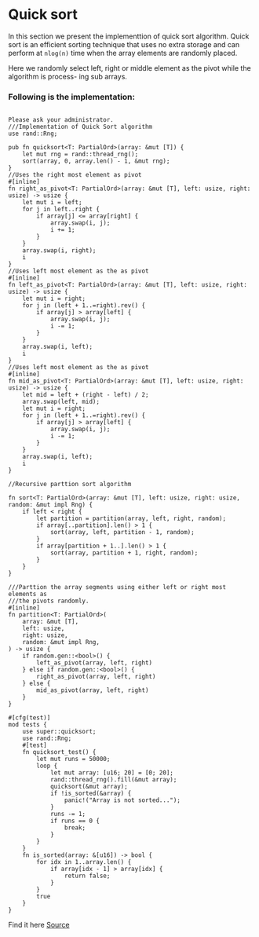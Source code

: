 # Quick sort

In this section we present the implementtion of quick sort algorithm. Quick sort is an efficient 
sorting technique that uses no extra storage and can perform at `nlog(n)` time when the array 
elements are randomly placed. 

Here we randomly select left, right or middle element as the pivot while the algorithm is process-  ing sub arrays.

### Following is the implementation:
```rust, ignore

Please ask your administrator.
///Implementation of Quick Sort algorithm
use rand::Rng;

pub fn quicksort<T: PartialOrd>(array: &mut [T]) {
    let mut rng = rand::thread_rng();
    sort(array, 0, array.len() - 1, &mut rng);
}
//Uses the right most element as pivot
#[inline]
fn right_as_pivot<T: PartialOrd>(array: &mut [T], left: usize, right: usize) -> usize {
    let mut i = left;
    for j in left..right {
        if array[j] <= array[right] {
            array.swap(i, j);
            i += 1;
        }
    }
    array.swap(i, right);
    i
}
//Uses left most element as the as pivot
#[inline]
fn left_as_pivot<T: PartialOrd>(array: &mut [T], left: usize, right: usize) -> usize {
    let mut i = right;
    for j in (left + 1..=right).rev() {
        if array[j] > array[left] {
            array.swap(i, j);
            i -= 1;
        }
    }
    array.swap(i, left);
    i
}
//Uses left most element as the as pivot
#[inline]
fn mid_as_pivot<T: PartialOrd>(array: &mut [T], left: usize, right: usize) -> usize {
    let mid = left + (right - left) / 2;
    array.swap(left, mid);
    let mut i = right;
    for j in (left + 1..=right).rev() {
        if array[j] > array[left] {
            array.swap(i, j);
            i -= 1;
        }
    }
    array.swap(i, left);
    i
}

//Recursive parttion sort algorithm

fn sort<T: PartialOrd>(array: &mut [T], left: usize, right: usize, random: &mut impl Rng) {
    if left < right {
        let partition = partition(array, left, right, random);
        if array[..partition].len() > 1 {
            sort(array, left, partition - 1, random);
        }
        if array[partition + 1..].len() > 1 {
            sort(array, partition + 1, right, random);
        }
    }
}

///Parttion the array segments using either left or right most elements as
///the pivots randomly.
#[inline]
fn partition<T: PartialOrd>(
    array: &mut [T],
    left: usize,
    right: usize,
    random: &mut impl Rng,
) -> usize {
    if random.gen::<bool>() {
        left_as_pivot(array, left, right)
    } else if random.gen::<bool>() {
        right_as_pivot(array, left, right)
    } else {
        mid_as_pivot(array, left, right)
    }
}

#[cfg(test)]
mod tests {
    use super::quicksort;
    use rand::Rng;
    #[test]
    fn quicksort_test() {
        let mut runs = 50000;
        loop {
            let mut array: [u16; 20] = [0; 20];
            rand::thread_rng().fill(&mut array);
            quicksort(&mut array);
            if !is_sorted(&array) {
                panic!("Array is not sorted...");
            }
            runs -= 1;
            if runs == 0 {
                break;
            }
        }
    }
    fn is_sorted(array: &[u16]) -> bool {
        for idx in 1..array.len() {
            if array[idx - 1] > array[idx] {
                return false;
            }
        }
        true
    }
}
```
Find it here
[Source](https://github.com/ratulb/programming_problems_in_rust/blob/master/quicksort/src/lib.rs)
